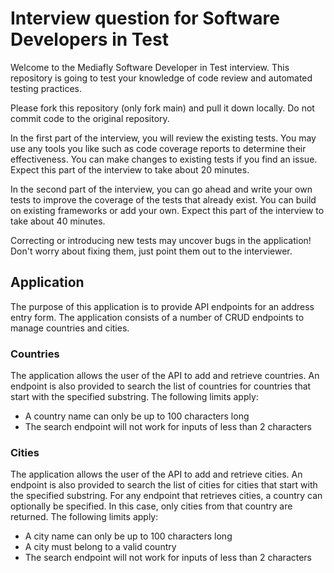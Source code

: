 # Interview question for Software Developers in Test

Welcome to the Mediafly Software Developer in Test interview. This repository is going to test your knowledge of code
review and automated testing practices.

Please fork this repository (only fork main) and pull it down locally. Do not commit code to the original repository.

In the first part of the interview, you will review the existing tests. You may use any tools you like such as
code coverage reports to determine their effectiveness. You can make changes to existing tests if you find an issue.
Expect this part of the interview to take about 20 minutes.

In the second part of the interview, you can go ahead and write your own tests to improve the coverage of the tests that
already exist. You can build on existing frameworks or add your own. Expect this part of the interview to take about
40 minutes.

Correcting or introducing new tests may uncover bugs in the application! Don't worry about fixing them, just point them
out to the interviewer.

## Application

The purpose of this application is to provide API endpoints for an address entry form. The application consists of a 
number of CRUD endpoints to manage countries and cities.

### Countries

The application allows the user of the API to add and retrieve countries. An endpoint is also provided to search the 
list of countries for countries that start with the specified substring. The following limits apply:
- A country name can only be up to 100 characters long
- The search endpoint will not work for inputs of less than 2 characters

### Cities

The application allows the user of the API to add and retrieve cities. An endpoint is also provided to search the
list of cities for cities that start with the specified substring. For any endpoint that retrieves cities, a country
can optionally be specified. In this case, only cities from that country are returned.  The following limits apply:
- A city name can only be up to 100 characters long
- A city must belong to a valid country
- The search endpoint will not work for inputs of less than 2 characters


